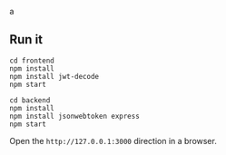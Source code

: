 a
## Run it

```
cd frontend
npm install
npm install jwt-decode
npm start
```

```
cd backend
npm install
npm install jsonwebtoken express
npm start
```

Open the `http://127.0.0.1:3000` direction in a browser. 